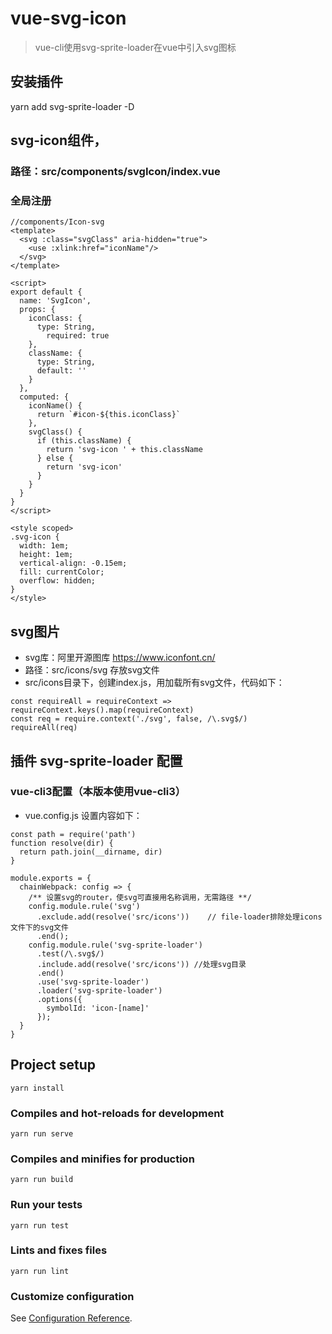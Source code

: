 # vue-svg-icon
> vue-cli使用svg-sprite-loader在vue中引入svg图标

## 安装插件
yarn add svg-sprite-loader -D

## svg-icon组件，
### 路径：src/components/svgIcon/index.vue
### 全局注册

```
//components/Icon-svg
<template>
  <svg :class="svgClass" aria-hidden="true">
  	<use :xlink:href="iconName"/>
  </svg>
</template>

<script>
export default {
  name: 'SvgIcon',
  props: {
    iconClass: {
  	  type: String,
  		required: true
  	},
  	className: {
  	  type: String,
  	  default: ''
  	}
  },
  computed: {
  	iconName() {
  	  return `#icon-${this.iconClass}`
  	},
  	svgClass() {
  	  if (this.className) {
  	    return 'svg-icon ' + this.className
  	  } else {
  		return 'svg-icon'
  	  }
  	}
  }
}
</script>

<style scoped>
.svg-icon {
  width: 1em;
  height: 1em;
  vertical-align: -0.15em;
  fill: currentColor;
  overflow: hidden;
}
</style>
```
## svg图片
- svg库：阿里开源图库 https://www.iconfont.cn/
- 路径：src/icons/svg 存放svg文件
- src/icons目录下，创建index.js，用加载所有svg文件，代码如下：
```
const requireAll = requireContext => requireContext.keys().map(requireContext)
const req = require.context('./svg', false, /\.svg$/)
requireAll(req)

```
## 插件 svg-sprite-loader 配置
### vue-cli3配置（本版本使用vue-cli3）
- vue.config.js 设置内容如下：
```
const path = require('path')
function resolve(dir) {
  return path.join(__dirname, dir)
}

module.exports = {
  chainWebpack: config => {
  	/** 设置svg的router，使svg可直接用名称调用，无需路径 **/
  	config.module.rule('svg')
  	  .exclude.add(resolve('src/icons'))	// file-loader排除处理icons文件下的svg文件
  	  .end();
  	config.module.rule('svg-sprite-loader')
  	  .test(/\.svg$/)
  	  .include.add(resolve('src/icons')) //处理svg目录
  	  .end()
  	  .use('svg-sprite-loader')
  	  .loader('svg-sprite-loader')
  	  .options({
  	  	symbolId: 'icon-[name]'
  	  });
  }
}
```

## Project setup
```
yarn install
```

### Compiles and hot-reloads for development
```
yarn run serve
```

### Compiles and minifies for production
```
yarn run build
```

### Run your tests
```
yarn run test
```

### Lints and fixes files
```
yarn run lint
```

### Customize configuration
See [Configuration Reference](https://cli.vuejs.org/config/).
